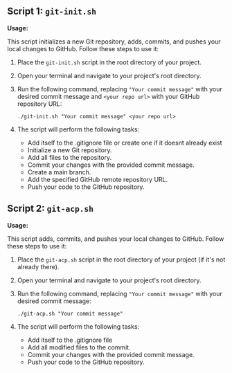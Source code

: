 ## Script 1: `git-init.sh`

**Usage:**

This script initializes a new Git repository, adds, commits, and pushes your local changes to GitHub. Follow these steps to use it:

1. Place the `git-init.sh` script in the root directory of your project.

2. Open your terminal and navigate to your project's root directory.

3. Run the following command, replacing `"Your commit message"` with your desired commit message and `<your repo url>` with your GitHub repository URL:

   ```
   ./git-init.sh "Your commit message" <your repo url>
   ```

4. The script will perform the following tasks:
   - Add itself to the .gitignore file or create one if it doesnt already exist
   - Initialize a new Git repository.
   - Add all files to the repository.
   - Commit your changes with the provided commit message.
   - Create a main branch.
   - Add the specified GitHub remote repository URL.
   - Push your code to the GitHub repository.

## Script 2: `git-acp.sh`

**Usage:**

This script adds, commits, and pushes your local changes to GitHub. Follow these steps to use it:

1. Place the `git-acp.sh` script in the root directory of your project (if it's not already there).

2. Open your terminal and navigate to your project's root directory.

3. Run the following command, replacing `"Your commit message"` with your desired commit message:

   ```
   ./git-acp.sh "Your commit message"
   ```

4. The script will perform the following tasks:
   - Add itself to the .gitignore file
   - Add all modified files to the commit.
   - Commit your changes with the provided commit message.
   - Push your code to the GitHub repository.
